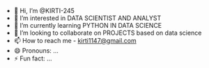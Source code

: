 - 👋 Hi, I’m @KIRTI-245
- 👀 I’m interested in DATA SCIENTIST AND ANALYST
- 🌱 I’m currently learning PYTHON IN DATA SCIENCE
- 💞️ I’m looking to collaborate on PROJECTS based on data science
- 📫 How to reach me - kirti1147@gmail.com
- 😄 Pronouns: ...
- ⚡ Fun fact: ...

<!---
KIRTI-245/KIRTI-245 is a ✨ special ✨ repository because its `README.md` (this file) appears on your GitHub profile.
You can click the Preview link to take a look at your changes.
--->
